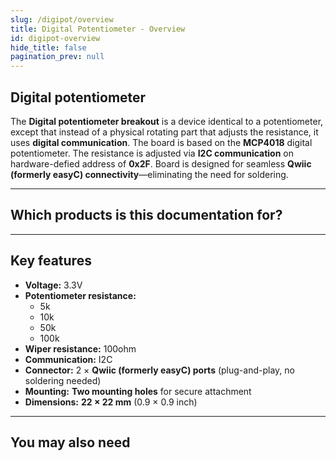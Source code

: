 ```yaml
---
slug: /digipot/overview
title: Digital Potentiometer - Overview
id: digipot-overview
hide_title: false
pagination_prev: null
---
```


## Digital potentiometer

The **Digital potentiometer breakout** is a device identical to a potentiometer, except that instead of a physical rotating part that adjusts the resistance, it uses **digital communication**. The board is based on the **MCP4018** digital potentiometer. The resistance is adjusted via **I2C communication** on hardware-defied address of **0x2F**. Board is designed for seamless **Qwiic (formerly easyC) connectivity**—eliminating the need for soldering.

<CenteredImage src="/img/digipot/333090.jpg" alt="Digital potentiometer" caption="Digital potentiometer" />

---

## Which products is this documentation for?

<QuickLink 
  title="Digipot 5k MCP4018 breakout" 
  description="333090"
  url="https://soldered.com/product/digipot-5k-mcp4018-breakout/"
  image="/img/digipot/333090.jpg" 
/>

<QuickLink 
  title="Digipot 10k MCP4018 breakout" 
  description="333091"
  url="https://soldered.com/product/digipot-10k-mcp4018-breakout/"
  image="/img/digipot/333090.jpg" 
/>

<QuickLink 
  title="Digipot 50k MCP4018 breakout" 
  description="333092"
  url="https://soldered.com/product/digipot-50k-mcp4018-breakout/"
  image="/img/digipot/333090.jpg" 
/>

<QuickLink 
  title="Digipot 100k MCP4018 breakout" 
  description="333093"
  url="https://soldered.com/product/digipot-100k-mcp4018-breakout/"
  image="/img/digipot/333090.jpg" 
/>

---

## Key features

- **Voltage:** 3.3V
- **Potentiometer resistance:**
    - 5k
    - 10k
    - 50k
    - 100k
- **Wiper resistance:** 100ohm
- **Communication:** I2C 
- **Connector:** 2 × **Qwiic (formerly easyC) ports** (plug-and-play, no soldering needed)  
- **Mounting:** **Two mounting holes** for secure attachment  
- **Dimensions:** **22 × 22 mm** (0.9 × 0.9 inch)  

---

## You may also need

<QuickLink 
  title="Qwiic cable" 
  description="Qwiic (formerly easyC) compatible cables with connectors on both ends, available in various lengths."
  url="https://soldered.com/product/easyc-cable/"
  image="/img/333311.webp" 
/>  